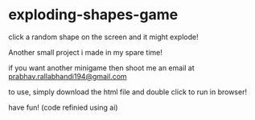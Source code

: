 # exploding-shapes-game
click a random shape on the screen and it might explode!

Another small project i made in my spare time!

if you want another minigame then shoot me an email at prabhav.rallabhandi194@gmail.com

to use, simply download the html file and double click to run in browser!

have fun!
 (code refinied using ai)
